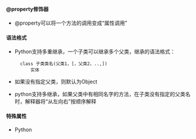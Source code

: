 #### @property修饰器
* @property可以将一个方法的调用变成“属性调用”

#### 语法格式
* Python支持多重继承，一个子类可以继承多个父类，继承的语法格式：
  
        class 子类类名(父类1，[，父类2，..,])
            实体
* 如果没有指定父类，则默认为Object
* python支持多继承，如果父类中有相同名字的方法，在子类没有指定的父类名时，解释器将“从左向右”按顺序解释

#### 特殊属性
* Python